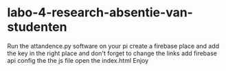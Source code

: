 # labo-4-research-absentie-van-studenten

Run the attandence.py software on your pi
create a firebase place and add the key in the right place and don't forget to change the links 
add firebase api config the the js file 
open the index.html 
Enjoy